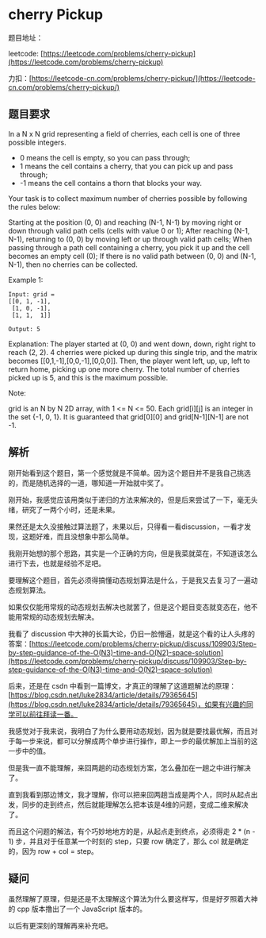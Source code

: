 # cherry Pickup

题目地址：

leetcode: [https://leetcode.com/problems/cherry-pickup](https://leetcode.com/problems/cherry-pickup)

力扣：[https://leetcode-cn.com/problems/cherry-pickup/](https://leetcode-cn.com/problems/cherry-pickup/)

## 题目要求

In a N x N grid representing a field of cherries, each cell is one of three possible integers.

- 0 means the cell is empty, so you can pass through;
- 1 means the cell contains a cherry, that you can pick up and pass through;
- -1 means the cell contains a thorn that blocks your way.
 
Your task is to collect maximum number of cherries possible by following the rules below:

Starting at the position (0, 0) and reaching (N-1, N-1) by moving right or down through valid path cells (cells with value 0 or 1);
After reaching (N-1, N-1), returning to (0, 0) by moving left or up through valid path cells;
When passing through a path cell containing a cherry, you pick it up and the cell becomes an empty cell (0);
If there is no valid path between (0, 0) and (N-1, N-1), then no cherries can be collected.
 
Example 1:

```
Input: grid =
[[0, 1, -1],
 [1, 0, -1],
 [1, 1,  1]]

Output: 5
```

Explanation: 
The player started at (0, 0) and went down, down, right right to reach (2, 2).
4 cherries were picked up during this single trip, and the matrix becomes [[0,1,-1],[0,0,-1],[0,0,0]].
Then, the player went left, up, up, left to return home, picking up one more cherry.
The total number of cherries picked up is 5, and this is the maximum possible.
 
Note:

grid is an N by N 2D array, with 1 <= N <= 50.
Each grid[i][j] is an integer in the set {-1, 0, 1}.
It is guaranteed that grid[0][0] and grid[N-1][N-1] are not -1.

## 解析

刚开始看到这个题目，第一个感觉就是不简单。因为这个题目并不是我自己挑选的，而是随机选择的一道，哪知道一开始就中奖了。

刚开始，我感觉应该用类似于递归的方法来解决的，但是后来尝试了一下，毫无头绪，研究了一两个小时，还是未果。

果然还是太久没接触过算法题了，未果以后，只得看一看discussion，一看才发现，这题好难，而且没想象中那么简单。

我刚开始想的那个思路，其实是一个正确的方向，但是我菜就菜在，不知道该怎么进行下去，也就是经验不足吧。

要理解这个题目，首先必须得搞懂动态规划算法是什么，于是我又去复习了一遍动态规划算法。

如果仅仅能用常规的动态规划去解决也就罢了，但是这个题目变态就变态在，他不能用常规的动态规划去解决。

我看了 discussion 中大神的长篇大论，仍旧一脸懵逼，就是这个看的让人头疼的答案：[https://leetcode.com/problems/cherry-pickup/discuss/109903/Step-by-step-guidance-of-the-O(N3)-time-and-O(N2)-space-solution](https://leetcode.com/problems/cherry-pickup/discuss/109903/Step-by-step-guidance-of-the-O(N3)-time-and-O(N2)-space-solution)

后来，还是在 csdn 中看到一篇博文，才真正的理解了这道题解法的原理：[https://blog.csdn.net/luke2834/article/details/79365645](https://blog.csdn.net/luke2834/article/details/79365645)，如果有兴趣的同学可以前往拜读一番。

我感觉对于我来说，我明白了为什么要用动态规划，因为就是要找最优解，而且对于每一步来说，都可以分解成两个单步进行操作，即上一步的最优解加上当前的这一步中的值。

但是我一直不能理解，来回两趟的动态规划方案，怎么叠加在一趟之中进行解决了。

直到我看到那边博文，我才理解，你可以把来回两趟当成是两个人，同时从起点出发，同步的走到终点，然后就能理解怎么把本该是4维的问题，变成二维来解决了。

而且这个问题的解法，有个巧妙地地方的是，从起点走到终点，必须得走 2 * (n - 1) 步，并且对于任意某一个时刻的 step，只要 row 确定了，那么 col 就是确定的，因为 row + col = step。

## 疑问

虽然理解了原理，但是还是不太理解这个算法为什么要这样写，但是好歹照着大神的 cpp 版本撸出了一个 JavaScript 版本的。

以后有更深刻的理解再来补充吧。